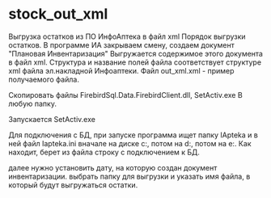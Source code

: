 # stock_out_xml
Выгрузка остатков из ПО ИнфоАптека в файл xml
Порядок выгрузки остатков.
В программе ИА закрываем смену, создаем документ "Плановая Инвентаризация"
Выгружается содержимое этого документа в файл xml. Структура и название полей
файла соответствует структуре xml файла эл.накладной Инфоаптеки.
Файл out_xml.xml - пример получаемого файла.

Скопировать файлы FirebirdSql.Data.FirebirdClient.dll, SetActiv.exe
В любую папку.

Запускается SetActiv.exe

Для подключения с БД, при запуске программа ищет папку IApteka и в ней файл Iapteka.ini вначале на диске с:,
потом на d:\, потом на e:\. Как находит, берет из файла строку с подключением к БД.

далее нужно установить дату, на которую создан документ инвентаризации.
выбрать папку для выгрузки и указать имя файла, в который будут выгружаться остатки.

